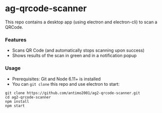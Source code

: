 # ag-qrcode-scanner
This repo contains a desktop app (using electron and electron-cli) to scan a QRCode.

### Features
* Scans QR Code (and automatically stops scanning upon success)
* Shows results of the scan in green and in a notification popup

### Usage
* Prerequisites: Git and Node 6.11+ is installed
* You can `git clone` this repo and use electron to start:
```
git clone https://github.com/antimo2001/ag2-qrcode-scanner.git
cd ag2-qrcode-scanner
npm install
npm start
```
